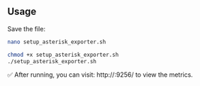## Usage

Save the file:

```bash
nano setup_asterisk_exporter.sh

```

```bash
chmod +x setup_asterisk_exporter.sh
./setup_asterisk_exporter.sh

```
✅ After running, you can visit:
http://<IP-server>:9256/  to view the metrics.
